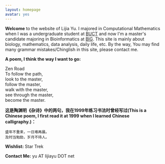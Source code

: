 ```yaml
---
layout: homepage
avatar: yes
---
```


**Welcome** to the website of Lijia Yu. I majored in Computational Mathematics when I was a undergraduate student at [BUCT](http://www.buct.edu.cn) and now I'm a master's candidate majoring in Bioinformatics at [BIG](http://www.big.ac.cn). This site is mainly about biology, mathematics, data analysis, daily life, etc. By the way, You may find many grammar mistakes/Chinglish in this site, please contact me.

**A poem, I think the way I want to go:**

Zen Road  
To follow the path,  
look to the master,  
follow the master,  
walk with the master,  
see through the master,  
become the master.  

**这是陶渊明《杂诗》中的两句，我在1999年练习书法时曾经写过(This is a Chinese poem, I first read it at 1999 when I learned Chinese calligraphy.)：**

    盛年不重来，一日难再晨。
    及时当勉励，岁月不待人。

**Wishlist:** Star Trek


**Contact Me:** yu AT lijiayu DOT net

